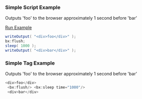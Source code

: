 ### Simple Script Example

Outputs 'foo' to the browser approximately 1 second before 'bar'

<a href="https://try.boxlang.io/?code=eJwrL8osSfUvLSkoLdFQULJJySyzS8vPt9EHMZQUNK25kiqs0nJKizOsuYpzUlMLNBQMDQwMQBLlmDqTEouQdAIAZEwcow%3D%3D" target="_blank">Run Example</a>

```java
writeOutput( "<div>foo</div>" );
bx:flush;
sleep( 1000 );
writeOutput( "<div>bar</div>" );

```


### Simple Tag Example

Outputs 'foo' to the browser approximately 1 second before 'bar'


```java
<div>foo</div> 
 <bx:flush/> <bx:sleep time="1000"/> 
 <div>bar</div>
```


